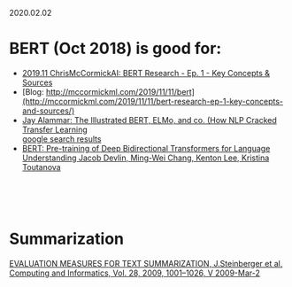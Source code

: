 2020.02.02
# BERT (Oct 2018) is good for: 
- [2019.11 ChrisMcCormickAI: BERT Research - Ep. 1 - Key Concepts & Sources](https://www.youtube.com/watch?v=FKlPCK1uFrc&list=PLam9sigHPGwOBuH4_4fr-XvDbe5uneaf6)<br>
- [Blog: http://mccormickml.com/2019/11/11/bert](http://mccormickml.com/2019/11/11/bert-research-ep-1-key-concepts-and-sources/)<br>
- [Jay Alammar: The Illustrated BERT, ELMo, and co. (How NLP Cracked Transfer Learning](http://jalammar.github.io/illustrated-bert/)<br>
[google search results](https://www.google.com/search?q=BERT+and+other+transformers&rlz=1C1GCEA_enUS800US800&oq=bert&aqs=chrome.2.69i57j0j69i59j46l2j69i64l3.5639j0j7&sourceid=chrome&ie=UTF-8)<br>
- [BERT: Pre-training of Deep Bidirectional Transformers for Language Understanding
Jacob Devlin, Ming-Wei Chang, Kenton Lee, Kristina Toutanova](https://arxiv.org/abs/1810.04805)<br>

[]()<br>
[]()<br>
[]()<br>

# Summarization
[EVALUATION MEASURES FOR TEXT SUMMARIZATION, J.Steinberger et al, Computing and Informatics, Vol. 28, 2009, 1001–1026, V 2009-Mar-2 ](http://www.cai.sk/ojs/index.php/cai/article/viewFile/37/24)<br>
[]()<br>
[]()<br>
[]()<br>
[]()<br>
[]()<br>
[]()<br>
[]()<br>
